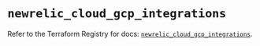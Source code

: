 # `newrelic_cloud_gcp_integrations`

Refer to the Terraform Registry for docs: [`newrelic_cloud_gcp_integrations`](https://registry.terraform.io/providers/newrelic/newrelic/3.60.0/docs/resources/cloud_gcp_integrations).
